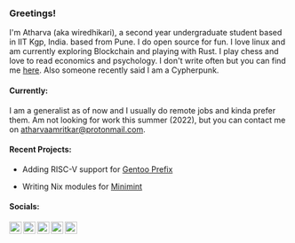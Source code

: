 ### Greetings!
I'm Atharva (aka wiredhikari), a second year undergraduate student based in IIT Kgp, India. based from Pune. I do open source for fun. I love linux and am currently exploring Blockchain and playing with Rust. I play chess and love to read economics and psychology. I don't write often but you can find me [here](https://atharva.io/). Also someone recently said I am a Cypherpunk. 

#### Currently:
I am a generalist as of now and I usually do remote jobs and kinda prefer them. Am not looking for work this summer (2022), but you can contact me on atharvaamritkar@protonmail.com.

#### Recent Projects:


* Adding RISC-V support for [Gentoo Prefix](https://github.com/gentoo/prefix)

* Writing Nix modules for [Minimint](https://github.com/fedimint/minimint)

<!-- #### Previously: -->
<!-- #### Talks -->
<!-- #### Personal Projects -->


#### Socials:

<a href="https://matrix.to/#/@atharvaamritkar:matrix.org">
  <img align="left" alt="Wiredhikari's Matrix" width="22px" src="https://raw.githubusercontent.com/vector-im/logos/master/matrix/matrix-favicon-white.png" />
</a>
<a href="https://discord.com/users/442898394797572119">
  <img align="left" alt="Wiredhikari's Discord" width="22px" src="https://raw.githubusercontent.com/peterthehan/peterthehan/master/assets/discord.svg" />
</a>
<a href="https://twitter.com/wired_hikari">
  <img align="left" alt="Atharva | Twitter" width="22px" src="https://raw.githubusercontent.com/peterthehan/peterthehan/master/assets/twitter.svg" />
</a>
<a href="https://www.linkedin.com/in/atharvaamritkar/">
  <img align="left" alt="Atharva LinkedIN" width="22px" src="https://raw.githubusercontent.com/peterthehan/peterthehan/master/assets/linkedin.svg" />
</a> 
 <a href="https://t.me/wiredhikari">
  <img align="left" alt="Atharva telegram" width="22px"src="https://upload.wikimedia.org/wikipedia/commons/8/82/Telegram_logo.svg" />
</a>


<!-- ![Metrics](https://metrics.lecoq.io/wiredhikari?template=classic&isocalendar=1&habits=1&music=1&stars=1&isocalendar.duration=half-year&stars.limit=4&habits.from=202&habits.days=14&habits.facts=true&habits.charts=false&habits.charts.type=chartist&habits.trim=false&music.limit=4&music.played.at=false&music.time.range=short&music.top.type=tracks&music.user=.user.login&config.timezone=Asia%2FKolkata) -->
